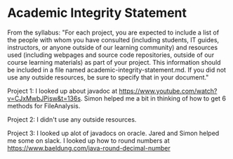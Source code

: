 # Academic Integrity Statement

From the syllabus: "For each project, you are expected to include a list of the people with whom you have consulted (including students, IT guides, instructors, or anyone outside of our learning community) and resources used (including webpages and source code repositories, outside of our course learning materials) as part of your project. This information should be included in a file named academic-integrity-statement.md. If you did not use any outside resources, be sure to specify that in your document."

Project 1:
I looked up about javadoc at https://www.youtube.com/watch?v=CJxMwbJPisw&t=136s.
Simon helped me a bit in thinking of how to get 6 methods for FileAnalysis.

Project 2:
I didn't use any outside resources.

Project 3:
I looked up alot of javadocs on oracle. Jared and Simon helped me some on
slack. I looked up how to round numbers at
https://www.baeldung.com/java-round-decimal-number
